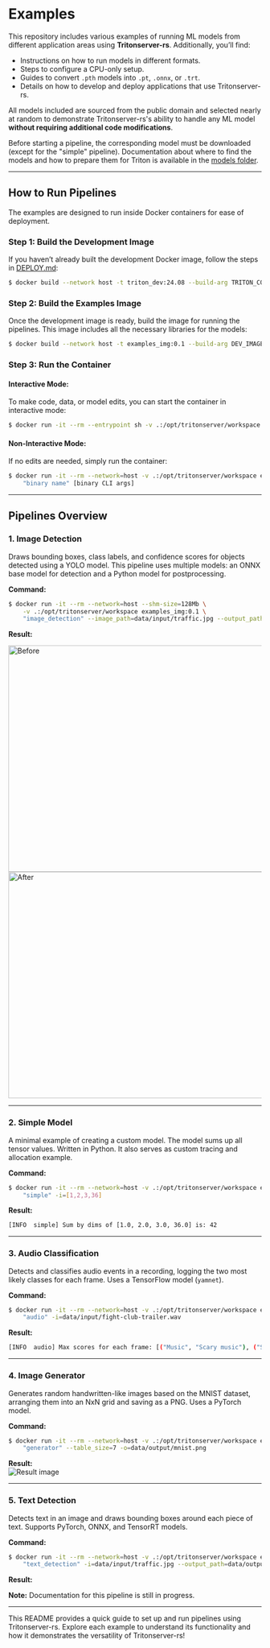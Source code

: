 # **Examples**  

This repository includes various examples of running ML models from different application areas using **Tritonserver-rs**. Additionally, you’ll find:  
- Instructions on how to run models in different formats.  
- Steps to configure a CPU-only setup.  
- Guides to convert `.pth` models into `.pt`, `.onnx`, or `.trt`.  
- Details on how to develop and deploy applications that use Tritonserver-rs.  

All models included are sourced from the public domain and selected nearly at random to demonstrate Tritonserver-rs's ability to handle any ML model **without requiring additional code modifications**.  

Before starting a pipeline, the corresponding model must be downloaded (except for the "simple" pipeline). Documentation about where to find the models and how to prepare them for Triton is available in the [models folder](./models/README.md).  

---

## **How to Run Pipelines**  

The examples are designed to run inside Docker containers for ease of deployment.  

### **Step 1: Build the Development Image**  
If you haven’t already built the development Docker image, follow the steps in [DEPLOY.md](../DEPLOY.md):  
```sh
$ docker build --network host -t triton_dev:24.08 --build-arg TRITON_CONTAINER_VERSION=24.08 -f ../Dockerfile.dev .
```

### **Step 2: Build the Examples Image**  
Once the development image is ready, build the image for running the pipelines. This image includes all the necessary libraries for the models:  
```sh
$ docker build --network host -t examples_img:0.1 --build-arg DEV_IMAGE=triton_dev:24.08 -f ./Dockerfile .
```

### **Step 3: Run the Container**  
#### Interactive Mode:  
To make code, data, or model edits, you can start the container in interactive mode:  
```sh
$ docker run -it --rm --entrypoint sh -v .:/opt/tritonserver/workspace --network=host examples_img:0.1
```  

#### Non-Interactive Mode:  
If no edits are needed, simply run the container:  
```sh
$ docker run -it --rm --network=host -v .:/opt/tritonserver/workspace examples_img:0.1 \
    "binary name" [binary CLI args]
```

---

## **Pipelines Overview**  

### **1. Image Detection**  
Draws bounding boxes, class labels, and confidence scores for objects detected using a YOLO model. This pipeline uses multiple models: an ONNX base model for detection and a Python model for postprocessing.  

**Command:**  
```sh
$ docker run -it --rm --network=host --shm-size=128Mb \
    -v .:/opt/tritonserver/workspace examples_img:0.1 \
    "image_detection" --image_path=data/input/traffic.jpg --output_path=data/output/traffic_bb.jpg
```  

**Result:**  
<p float="left">
  <img src="./data/input/traffic.jpg" alt="Before" style="width:600px; height:450px;"/>
  <img src="./data/output/traffic_bb.jpg" alt="After" style="width:600px; height:450px;"/>
</p>  

---

### **2. Simple Model**  
A minimal example of creating a custom model. The model sums up all tensor values. Written in Python. It also serves as custom tracing and allocation example.

**Command:**  
```sh
$ docker run -it --rm --network=host -v .:/opt/tritonserver/workspace examples_img:0.1 \
    "simple" -i=[1,2,3,36]
```  

**Result:**  
```sh
[INFO  simple] Sum by dims of [1.0, 2.0, 3.0, 36.0] is: 42
```

---

### **3. Audio Classification**  
Detects and classifies audio events in a recording, logging the two most likely classes for each frame. Uses a TensorFlow model (`yamnet`).  

**Command:**  
```sh
$ docker run -it --rm --network=host -v .:/opt/tritonserver/workspace examples_img:0.1 \
    "audio" -i=data/input/fight-club-trailer.wav
```  

**Result:**  
```sh
[INFO  audio] Max scores for each frame: [("Music", "Scary music"), ("Speech", "Music"), ("Music", "Singing"), ...]
```

---

### **4. Image Generator**  
Generates random handwritten-like images based on the MNIST dataset, arranging them into an NxN grid and saving as a PNG. Uses a PyTorch model.  

**Command:**  
```sh
$ docker run -it --rm --network=host -v .:/opt/tritonserver/workspace examples_img:0.1 \
    "generator" --table_size=7 -o=data/output/mnist.png
```  

**Result:**  
<img src="./data/output/mnist.png" alt="Result image"/>  

---

### **5. Text Detection**  
Detects text in an image and draws bounding boxes around each piece of text. Supports PyTorch, ONNX, and TensorRT models.  

**Command:**  
```sh
$ docker run -it --rm --network=host -v .:/opt/tritonserver/workspace examples_img:0.1 \
    "text_detection" -i=data/input/traffic.jpg --output_path=data/output/traffic_bb_text.jpg
```  

**Result:**  

**Note:** Documentation for this pipeline is still in progress.  

--- 

This README provides a quick guide to set up and run pipelines using Tritonserver-rs. Explore each example to understand its functionality and how it demonstrates the versatility of Tritonserver-rs!  